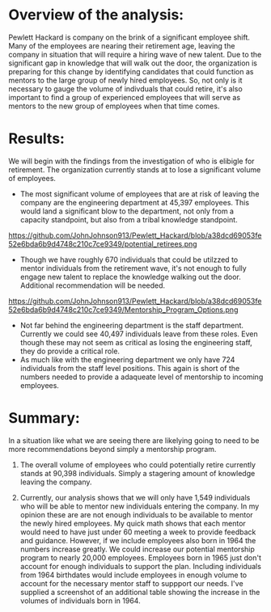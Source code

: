 #  Overview of the analysis:

Pewlett Hackard is company on the brink of a significant employee shift.  Many of the employees are nearing their retirement age, leaving the company in situation that will require a hiring wave of new talent.  Due to the significant gap in knowledge that will walk out the door, the organization is preparing
for this change by identifying candidates that could function as mentors to the large group of newly hired employees.  So, not only is it necessary to gauge the volume of indivduals that could retire, it's also important to find a group of experienced employees that will serve as mentors to the new
group of employees when that time comes.

#  Results:

We will begin with the findings from the investigation of who is elibigle for retirement.  The organization currently stands at to lose a significant volume of employees.  

 - The most significant volume of employees that are at risk of leaving the company are the engineering department at 45,397 employees.  This would land a significant blow to the department, not only from a capacity standpoint, but also from a tribal knowledge standpoint.

https://github.com/JohnJohnson913/Pewlett_Hackard/blob/a38dcd69053fe52e6bda6b9d4748c210c7ce9349/potential_retirees.png

 - Though we have roughly 670 individuals that could be utilzzed to mentor individuals from the retirement wave, it's not enough to fully engage new talent to replace the knowledge walking out the door.  Additional recommendation will be needed.

https://github.com/JohnJohnson913/Pewlett_Hackard/blob/a38dcd69053fe52e6bda6b9d4748c210c7ce9349/Mentorship_Program_Options.png

 - Not far behind the engineering department is the staff department.  Currently we could see 40,497 individuals leave from these roles.  Even though these may not seem as critical as losing the engineering staff, they do provide a critical role.  
 - As much like with the engineering department	we only have 724 individuals from the staff level positions.  This again is short of the numbers needed to provide a adaqueate level of mentorship to incoming employees.


#  Summary:

In a situation like what we are seeing there are likelying going to need to be more recommendations beyond simply a mentorship program.  

  1.  The overall volume of employees who could potentially retire currently stands at 90,398 individuals.  Simply a stagering amount of knowledge leaving the company.  

  2.  Currently, our analysis shows that we will only have 1,549 individuals who will be able to mentor new individuals entering the company.   In my opinion these are are not enough individuals to be available to mentor the newly hired employees.  My quick math shows that each mentor would 
      need to have just under 60 meeting a week to provide feedback and guidance.  However, if we include employees also born in 1964 the numbers increase greatly.  We could increase our potential mentorship program to nearly 20,000 employees. 
      Employees born in 1965 just don't account for enough individuals to support the plan.  Including individuals from 1964 birthdates would include employees in enough volume to account for the necessary mentor staff to suppport our needs. I've supplied a screenshot of an additional table showing the increase in 
      the volumes of individuals born in 1964.
